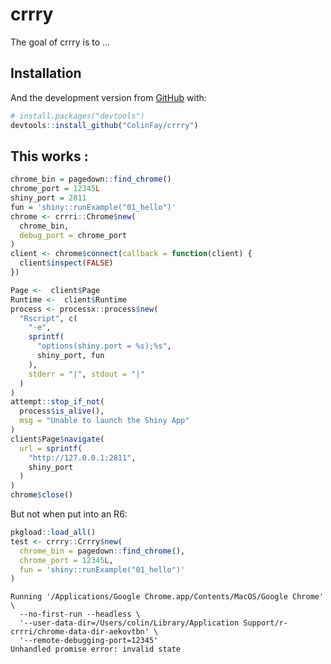 
<!-- README.md is generated from README.Rmd. Please edit that file -->

# crrry

<!-- badges: start -->

<!-- badges: end -->

The goal of crrry is to …

## Installation

And the development version from [GitHub](https://github.com/) with:

``` r
# install.packages("devtools")
devtools::install_github("ColinFay/crrry")
```

## This works :

``` r
chrome_bin = pagedown::find_chrome()
chrome_port = 12345L
shiny_port = 2811
fun = 'shiny::runExample("01_hello")'
chrome <- crrri::Chrome$new(
  chrome_bin,
  debug_port = chrome_port
)
client <- chrome$connect(callback = function(client) {
  client$inspect(FALSE)
})

Page <-  client$Page
Runtime <-  client$Runtime
process <- processx::process$new(
  "Rscript", c(
    "-e",
    sprintf(
      "options(shiny.port = %s);%s",
      shiny_port, fun
    ),
    stderr = "|", stdout = "|"
  )
)
attempt::stop_if_not(
  process$is_alive(),
  msg = "Unable to launch the Shiny App"
)
client$Page$navigate(
  url = sprintf(
    "http://127.0.0.1:2811",
    shiny_port
  )
)
chrome$close()
```

But not when put into an R6:

``` r
pkgload::load_all()
test <- crrry::Crrry$new(
  chrome_bin = pagedown::find_chrome(), 
  chrome_port = 12345L, 
  fun = 'shiny::runExample("01_hello")'
)
```

    Running '/Applications/Google Chrome.app/Contents/MacOS/Google Chrome' \
      --no-first-run --headless \
      '--user-data-dir=/Users/colin/Library/Application Support/r-crrri/chrome-data-dir-aekovtbn' \
      '--remote-debugging-port=12345'
    Unhandled promise error: invalid state
